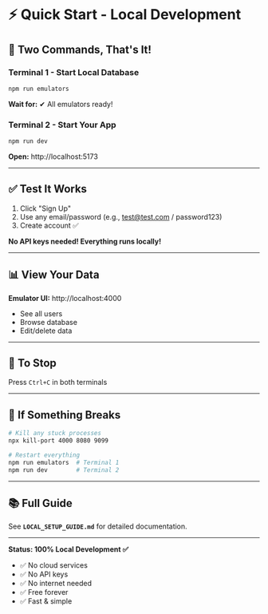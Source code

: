 # ⚡ Quick Start - Local Development

## 🚀 Two Commands, That's It!

### Terminal 1 - Start Local Database
```bash
npm run emulators
```
**Wait for:** ✔ All emulators ready!

### Terminal 2 - Start Your App
```bash
npm run dev
```
**Open:** http://localhost:5173

---

## ✅ Test It Works

1. Click "Sign Up"
2. Use any email/password (e.g., test@test.com / password123)
3. Create account ✅

**No API keys needed! Everything runs locally!**

---

## 📊 View Your Data

**Emulator UI:** http://localhost:4000
- See all users
- Browse database
- Edit/delete data

---

## 🛑 To Stop

Press `Ctrl+C` in both terminals

---

## 🔧 If Something Breaks

```bash
# Kill any stuck processes
npx kill-port 4000 8080 9099

# Restart everything
npm run emulators  # Terminal 1
npm run dev        # Terminal 2
```

---

## 📚 Full Guide

See **`LOCAL_SETUP_GUIDE.md`** for detailed documentation.

---

**Status: 100% Local Development ✅**
- ✅ No cloud services
- ✅ No API keys
- ✅ No internet needed
- ✅ Free forever
- ✅ Fast & simple

